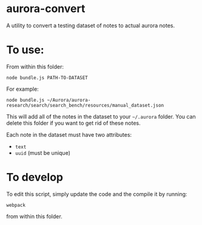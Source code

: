 # aurora-convert

A utility to convert a testing dataset of notes to actual aurora notes.

# To use:
From within this folder:
```
node bundle.js PATH-TO-DATASET
```

For example:
```
node bundle.js ~/Aurora/aurora-research/search/search_bench/resources/manual_dataset.json
```

This will add all of the notes in the dataset to your `~/.aurora` folder.
You can delete this folder if you want to get rid of these notes.

Each note in the dataset must have two attributes:
- `text`
- `uuid` (must be unique)

# To develop
To edit this script, simply update the code and the compile it by running:
```
webpack
```
from within this folder.
